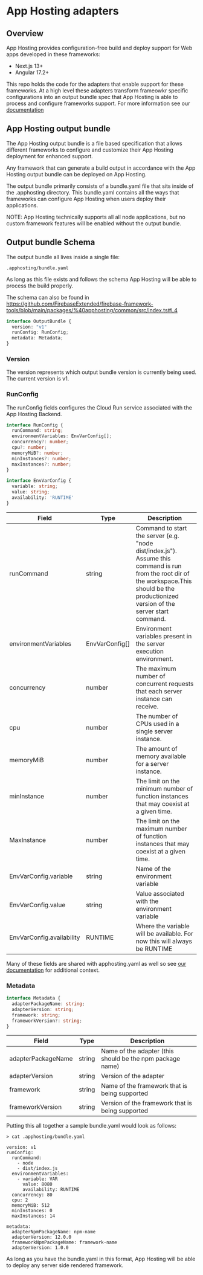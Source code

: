 # App Hosting adapters

## Overview

App Hosting provides configuration-free build and deploy support for Web apps developed in these frameworks:

* Next.js 13+
* Angular 17.2+

This repo holds the code for the adapters that enable support for these frameworks. At a high level these adapters transform frameowkr specific configurations into an output bundle spec that App Hosting is able to process and configure frameworks support. For more information see our [documentation](https://firebase.google.com/docs/app-hosting/about-app-hosting#frameworks)

## App Hosting output bundle

The App Hosting output bundle is a file based specification that allows different frameworks to configure and customize their App Hosting deployment for enhanced support.

Any framework that can generate a build output in accordance with the App Hosting output bundle can be deployed on App Hosting.

The output bundle primarily consists of a bundle.yaml file that sits inside of the .apphosting directory. This bundle.yaml contains all the ways that frameworks can configure App Hosting when users deploy their applications.

NOTE: App Hosting technically supports all all node applications, but no custom framework features will be enabled without the output bundle.

## Output bundle Schema

The output bundle all lives inside a single file:

```shell
.apphosting/bundle.yaml
```

As long as this file exists and follows the schema App Hosting will be able to process the build properly.

The schema can also be found in <https://github.com/FirebaseExtended/firebase-framework-tools/blob/main/packages/%40apphosting/common/src/index.ts#L4>

```typescript
interface OutputBundle {
  version: "v1"
  runConfig: RunConfig;
  metadata: Metadata;
}
```

### Version

The version represents which output bundle version is currently being used. The current version is v1.

### RunConfig

The runConfig fields configures the Cloud Run service associated with the App Hosting Backend.

```typescript
interface RunConfig {
  runCommand: string;
  environmentVariables: EnvVarConfig[];
  concurrency?: number;
  cpu?: number;
  memoryMiB?: number;
  minInstances?: number;
  maxInstances?: number;
}

interface EnvVarConfig {
  variable: string;
  value: string;
  availability: 'RUNTIME'
}

```

| Field  | Type | Description |
| ---------- | ------- | - |
| runCommand | string |Command to start the server (e.g. "node dist/index.js"). Assume this command is run from the root dir of the workspace.This should be the productionized version of the server start command. |
| environmentVariables| EnvVarConfig[] | Environment variables present in the server execution environment.|
| concurrency | number | The maximum number of concurrent requests that each server instance can receive.|
| cpu | number |The number of CPUs used in a single server instance. |
| memoryMiB | number | The amount of memory available for a server instance.|
| minInstance | number |The limit on the minimum number of function instances that may coexist at a given time. |
| MaxInstance | number | The limit on the maximum number of function instances that may coexist at a given time.|
| EnvVarConfig.variable | string |Name of the environment variable |
| EnvVarConfig.value | string |Value associated with the environment variable |
| EnvVarConfig.availability | RUNTIME | Where the variable will be available. For now this will always be RUNTIME |

Many of these fields are shared with apphosting.yaml as well so see [our documentation](https://firebase.google.com/docs/reference/apphosting/rest/v1beta/projects.locations.backends.builds#runconfig) for additional context.

### Metadata

```typescript
interface Metadata {
  adapterPackageName: string;
  adapterVersion: string;
  framework: string;
  frameworkVersion?: string;
}

```

| Field  | Type | Description |
| ---------- | ------- | - |
| adapterPackageName | string |Name of the adapter (this should be the npm package name) |
| adapterVersion| string | Version of the adapter|
| framework | string | Name of the framework that is being supported|
| frameworkVersion | string |Version of the framework that is being supported |

Putting this all together a sample bundle.yaml would look as follows:

```
> cat .apphosting/bundle.yaml

version: v1
runConfig:
  runCommand:
    - node
    - dist/index.js
  environmentVariables:
    - variable: VAR
      value: 8080
      availability: RUNTIME
  concurrency: 80
  cpu: 2
  memoryMiB: 512
  minInstances: 0
  maxInstances: 14
    
metadata:
  adapterNpmPackageName: npm-name
  adapterVersion: 12.0.0
  frameworkNpmPackageName: framework-name
  adapterVersion: 1.0.0

```

As long as you have the bundle.yaml in this format, App Hosting will be able to deploy any server side rendered framework.
